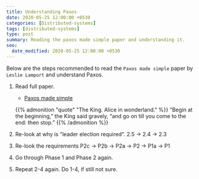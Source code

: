 ```yaml
---
title: Understanding Paxos
date: 2020-05-25 12:00:00 +0530
categories: [Distributed-systems]
tags: [distributed-systems]
type: post
summary: Reading the paxos made simple paper and understanding it.
seo:
  date_modified: 2020-05-25 12:00:00 +0530
---
```


Below are the steps recommended to read the `Paxos made simple` paper by `Leslie Lamport` and understand Paxos.

1. Read full paper.

   - [Paxos made simple](https://lamport.azurewebsites.net/pubs/paxos-simple.pdf)

   {{% admonition "quote" "The King. Alice in wonderland." %}}
   “Begin at the beginning,” the King said gravely,
   “and go on till you come to the end: then stop.”
   {{% /admonition %}}

2. Re-look at why is "leader election required". 2.5 -> 2.4 -> 2.3

3. Re-look the requirements P2c -> P2b -> P2a -> P2 -> P1a -> P1

4. Go through Phase 1 and Phase 2 again.

5. Repeat 2-4 again. Do 1-4, if still not sure.
